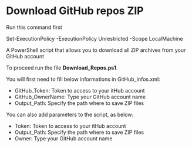 # Download GitHub repos ZIP

Run this command first

Set-ExecutionPolicy -ExecutionPolicy Unrestricted -Scope LocalMachine


A PowerShell script that allows you to download all ZIP archives from your GitHub account

To proceed run the file **Download_Repos.ps1**.

You will first need to fill below informations in GitHub_infos.xml:
- GitHub_Token: Token to access to your itHub account
- GitHub_OwnerName: Type your GitHub account name
- Output_Path: Specify the path where to save ZIP files

You can also add parameters to the script, as below:
- Token: Token to access to your itHub account
- Output_Path: Specify the path where to save ZIP files
- Owner: Type your GitHub account name
